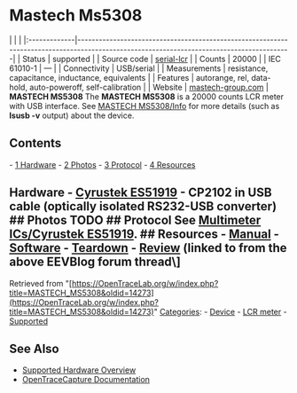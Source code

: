 # Mastech Ms5308

| | | |:-------------|------------------------------------------------------------------------------------------------------------------------------------------| | Status | supported | | Source code | [serial-lcr](http://github.com/OpenTraceLab/?p=OpenTraceCapture.git;a=tree;f=src/hardware/serial-lcr) | | Counts | 20000 | | IEC 61010-1 | — | | Connectivity | USB/serial | | Measurements | resistance, capacitance, inductance, equivalents | | Features | autorange, rel, data-hold, auto-poweroff, self-calibration | | Website | [mastech-group.com](http://www.mastech-group.com/products.php?cate=104&PNo=75) | **MASTECH MS5308** The **MASTECH MS5308** is a 20000 counts LCR meter with USB interface. See [MASTECH MS5308/Info](https://OpenTraceLab.org/w/index.php?title=MASTECH_MS5308/Info&action=edit&redlink=1 "MASTECH MS5308/Info \(page does not exist\)") for more details (such as **lsusb -v** output) about the device. 
## Contents 
\- [1 Hardware](MASTECH_MS5308.html#Hardware) \- [2 Photos](MASTECH_MS5308.html#Photos) \- [3 Protocol](MASTECH_MS5308.html#Protocol) \- [4 Resources](MASTECH_MS5308.html#Resources) 
## Hardware \- [Cyrustek ES51919](Multimeter_ICs/Cyrustek_ES51919.html "Multimeter ICs/Cyrustek ES51919") \- CP2102 in USB cable (optically isolated RS232-USB converter) ## Photos TODO ## Protocol See [Multimeter ICs/Cyrustek ES51919](Multimeter_ICs/Cyrustek_ES51919.html "Multimeter ICs/Cyrustek ES51919"). ## Resources \- [Manual](http://www.mastech-group.com/download_s.php?id=201) \- [Software](http://www.mastech-group.com/download_s.php?id=219) \- [Teardown](https://www.eevblog.com/forum/testgear/mastech-ms5308-lcr-meter-with-esr-measurement-on-discount-at-the-moment/msg95405/#msg95405) \- [Review](http://www.youtube.com/watch?v=9el9mW5woSM) (linked to from the above EEVBlog forum thread\\] 
Retrieved from "[https://OpenTraceLab.org/w/index.php?title=MASTECH_MS5308&oldid=14273](https://OpenTraceLab.org/w/index.php?title=MASTECH_MS5308&oldid=14273)" 
[Categories](specialcategories-specialcategories.md): \- [Device](./Category:Device.html "Category:Device") \- [LCR meter](./Category:LCR_meter.html "Category:LCR meter") \- [Supported](./Category:Supported.html "Category:Supported")

## See Also
- [Supported Hardware Overview](../supported-hardware.md)
- [OpenTraceCapture Documentation](../../opentracecapture/overview.md)
